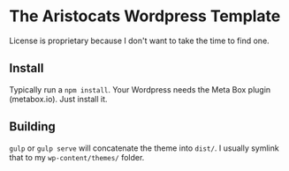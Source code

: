 # The Aristocats Wordpress Template

License is proprietary because I don't want to take the time to find one.

## Install

Typically run a `npm install`. Your Wordpress needs the Meta Box plugin (metabox.io). Just install it.

## Building

`gulp` or `gulp serve` will concatenate the theme into `dist/`. I usually symlink that to my `wp-content/themes/` folder.